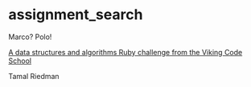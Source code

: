# assignment_search
Marco?  Polo!

[A data structures and algorithms Ruby challenge from the Viking Code School](http://www.vikingcodeschool.com)

Tamal Riedman